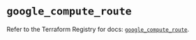 # `google_compute_route`

Refer to the Terraform Registry for docs: [`google_compute_route`](https://registry.terraform.io/providers/hashicorp/google/6.8.0/docs/resources/compute_route).
